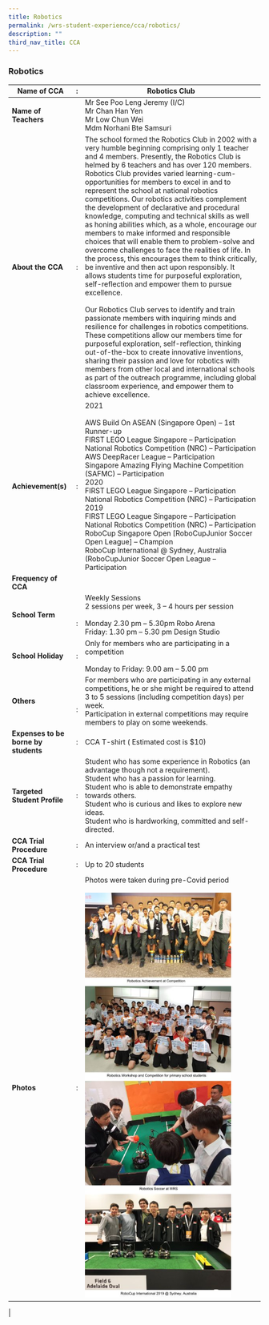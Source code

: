 ```yaml
---
title: Robotics
permalink: /wrs-student-experience/cca/robotics/
description: ""
third_nav_title: CCA
---
```

### **Robotics**

| Name of CCA | : | Robotics Club |
|---|---|---|
| **Name of Teachers** |  | Mr See Poo Leng Jeremy (I/C)<br>Mr Chan Han Yen<br>Mr Low Chun Wei<br>Mdm Norhani Bte Samsuri |
| **About the CCA** | : | The school formed the Robotics Club in 2002 with a very humble beginning comprising only 1 teacher and 4 members. Presently, the Robotics Club is helmed by 6 teachers and has over 120 members. Robotics Club provides varied learning-cum-opportunities for members to excel in and to represent the school at national robotics competitions. Our robotics activities complement the development of declarative and procedural knowledge, computing and technical skills as well as honing abilities which, as a whole, encourage our members to make informed and responsible choices that will enable them to problem-solve and overcome challenges to face the realities of life. In the process, this encourages them to think critically, be inventive and then act upon responsibly. It allows students time for purposeful exploration, self-reflection and empower them to pursue excellence.<br><br>Our Robotics Club serves to identify and train passionate members with inquiring minds and resilience for challenges in robotics competitions. These competitions allow our members time for purposeful exploration, self-reflection, thinking out-of-the-box to create innovative inventions, sharing their passion and love for robotics with members from other local and international schools as part of the outreach programme, including global classroom experience, and empower them to achieve excellence. |
| **Achievement(s)** | : | 2021<br><br>AWS Build On ASEAN (Singapore Open) – 1st Runner-up<br>FIRST LEGO League Singapore – Participation<br>National Robotics Competition (NRC) – Participation<br>AWS DeepRacer League – Participation<br>Singapore Amazing Flying Machine Competition (SAFMC) – Participation<br>2020<br>FIRST LEGO League Singapore – Participation<br>National Robotics Competition (NRC) – Participation<br>2019<br>FIRST LEGO League Singapore – Participation<br>National Robotics Competition (NRC) – Participation<br>RoboCup Singapore Open [RoboCupJunior Soccer Open League] – Champion<br>RoboCup International @ Sydney, Australia (RoboCupJunior Soccer Open League – Participation |
| **Frequency of CCA** |  |  |
| **School Term** | <br><br>: | Weekly Sessions<br>2 sessions per week, 3 – 4 hours per session<br><br>Monday 2.30 pm – 5.30pm Robo Arena<br>Friday: 1.30 pm – 5.30 pm Design Studio |
| **School Holiday** | : | Only for members who are participating in a competition<br><br>Monday to Friday: 9.00 am – 5.00 pm |
| **Others** | <br><br>: | For members who are participating in any external competitions, he or she might be required to attend 3 to 5 sessions (including competition days) per week.<br> Participation in external competitions may require members to play on some weekends. |
| **Expenses to be borne by students** | : | CCA T-shirt ( Estimated cost is $10)<br> |
| **Targeted Student Profile** | : | Student who has some experience in Robotics (an advantage though not a requirement).<br>Student who has a passion for learning.<br>Student who is able to demonstrate empathy towards others.<br>Student who is curious and likes to explore new ideas.<br>Student who is hardworking, committed and self-directed. |
| **CCA Trial Procedure** | : | An interview or/and a practical test |
| **CCA Trial Procedure** | : | Up to 20 students |
| **Photos** | : | Photos were taken during pre-Covid period <br><br><img style="width:85%" src="/images/robotics.jpg">|
|